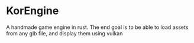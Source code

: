 # KorEngine

A handmade game engine in rust.
The end goal is to be able to load assets from any glb file, and display them using vulkan
